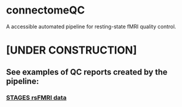 # connectomeQC
A accessible automated pipeline for resting-state fMRI quality control. 

# [UNDER CONSTRUCTION]

## See examples of QC reports created by the pipeline:

### [STAGES rsFMRI data](https://sidchop.github.io/STAGES_rs-fMRI/)
